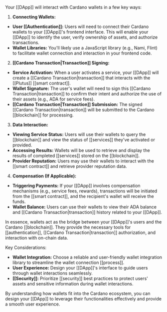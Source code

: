 Your [[DApp]] will interact with Cardano wallets in a few key ways:

1. **Connecting Wallets:**

- **User [[Authentication]]:** Users will need to connect their Cardano wallets to your [[DApp]]'s frontend interface. This will enable your [[DApp]] to identify the user, verify ownership of assets, and authorize transactions.
- **Wallet Libraries:** You'll likely use a JavaScript library (e.g., Nami, Flint) to facilitate wallet connection and interaction in your frontend code.

2. **[[Cardano Transaction|Transaction]] Signing:**

- **Service Activation:** When a user activates a service, your [[DApp]] will create a [[Cardano Transaction|transaction]] that interacts with the [[Plutus]] [[smart contract]].
- **Wallet Signature:** The user's wallet will need to sign this [[Cardano Transaction|transaction]] to confirm their intent and authorize the use of their assets (e.g., ADA for service fees).
- **[[Cardano Transaction|Transaction]] Submission:** The signed [[Cardano Transaction|transaction]] will be submitted to the Cardano [[blockchain]] for processing.

3. **Data Interaction:**

- **Viewing Service Status:** Users will use their wallets to query the [[blockchain]] and view the status of [[services]] they've activated or provided.
- **Accessing Results:** Wallets will be used to retrieve and display the results of completed [[services]] stored on the [[blockchain]].
- **Provider Reputation:** Users may use their wallets to interact with the [[smart contract]] and retrieve provider reputation data.

4. **Compensation (If Applicable):**

- **Triggering Payments:** If your [[DApp]] involves compensation mechanisms (e.g., service fees, rewards), transactions will be initiated from the [[smart contract]], and the recipient's wallet will receive the funds.
- **Wallet Balance:** Users can use their wallets to view their ADA balance and [[Cardano Transaction|transaction]] history related to your [[DApp]].

In essence, wallets act as the bridge between your [[DApp]]'s users and the Cardano [[blockchain]]. They provide the necessary tools for [[authentication]], [[Cardano Transaction|transaction]] authorization, and interaction with on-chain data.

Key Considerations:

- **Wallet Integration:** Choose a reliable and user-friendly wallet integration library to streamline the wallet connection [[process]].
- **User Experience:** Design your [[DApp]]'s interface to guide users through wallet interactions seamlessly.
- **[[Security]]:** Prioritize [[security]] best practices to protect users' assets and sensitive information during wallet interactions.

By understanding how wallets fit into the Cardano ecosystem, you can design your [[DApp]] to leverage their functionalities effectively and provide a smooth user experience.
